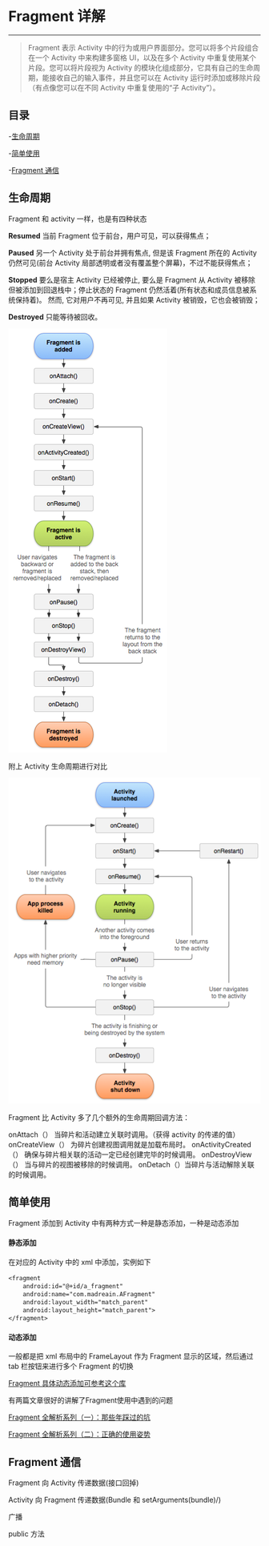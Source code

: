 # Fragment 详解

---

> Fragment 表示 Activity 中的行为或用户界面部分。您可以将多个片段组合在一个 Activity 中来构建多窗格 UI，以及在多个 Activity 中重复使用某个片段。您可以将片段视为 Activity 的模块化组成部分，它具有自己的生命周期，能接收自己的输入事件，并且您可以在 Activity 运行时添加或移除片段（有点像您可以在不同 Activity 中重复使用的“子 Activity”）。

## 目录

-[生命周期](#生命周期)

-[简单使用](#简单使用)

-[Fragment 通信](#Fragment通信)

## 生命周期

Fragment 和 activity 一样，也是有四种状态

**Resumed**
当前 Fragment 位于前台，用户可见，可以获得焦点；

**Paused**
另一个 Activity 处于前台并拥有焦点, 但是该 Fragment 所在的 Activity 仍然可见(前台 Activity 局部透明或者没有覆盖整个屏幕)，不过不能获得焦点；

**Stopped**
要么是宿主 Activity 已经被停止, 要么是 Fragment 从 Activity 被移除但被添加到回退栈中；停止状态的 Fragment 仍然活着(所有状态和成员信息被系统保持着)。 然而, 它对用户不再可见, 并且如果 Activity 被销毁，它也会被销毁；

**Destroyed**
只能等待被回收。

![Fragment生命周期](/Resource/Image/fragment_lifecycle.png)

附上 Activity 生命周期进行对比

![Activity生命周期](/Resource/Image/activity_lifecycle.png)

Fragment 比 Activity 多了几个额外的生命周期回调方法：

onAttach（） 当碎片和活动建立关联时调用。（获得 activity 的传递的值）
onCreateView（） 为碎片创建视图调用就是加载布局时。
onActivityCreated（） 确保与碎片相关联的活动一定已经创建完毕的时候调用。
onDestroyView（） 当与碎片的视图被移除的时候调用。
onDetach（）当碎片与活动解除关联的时候调用。

## 简单使用

Fragment 添加到 Activity 中有两种方式一种是静态添加，一种是动态添加

#### 静态添加

在对应的 Activity 中的 xml 中添加，实例如下

```
<fragment
    android:id="@+id/a_fragment"
    android:name="com.madreain.AFragment"
    android:layout_width="match_parent"
    android:layout_height="match_parent">
</fragment>
```

#### 动态添加

一般都是把 xml 布局中的 FrameLayout 作为 Fragment 显示的区域，然后通过 tab 栏按钮来进行多个 Fragment 的切换

[Fragment 具体动态添加可参考这个库](https://github.com/YoKeyword/Fragmentation)

有两篇文章很好的讲解了Fragment使用中遇到的问题

[Fragment 全解析系列（一）：那些年踩过的坑](http://www.jianshu.com/p/d9143a92ad94)

[Fragment 全解析系列（二）：正确的使用姿势](http://www.jianshu.com/p/fd71d65f0ec6)

## Fragment 通信

Fragment 向 Activity 传递数据(接口回掉)

Activity 向 Fragment 传递数据(Bundle 和 setArguments(bundle)/)

广播

public 方法
